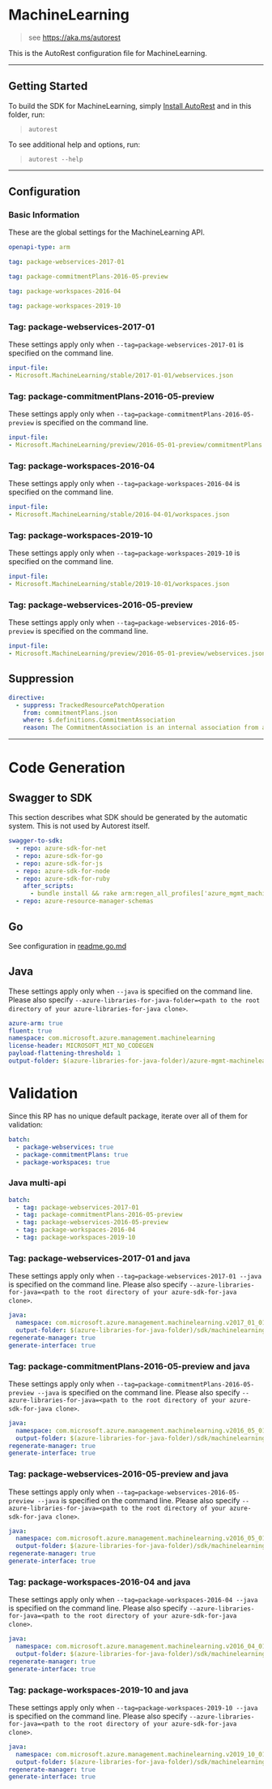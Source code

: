 # MachineLearning

> see https://aka.ms/autorest

This is the AutoRest configuration file for MachineLearning.



---
## Getting Started
To build the SDK for MachineLearning, simply [Install AutoRest](https://aka.ms/autorest/install) and in this folder, run:

> `autorest`

To see additional help and options, run:

> `autorest --help`
---

## Configuration



### Basic Information
These are the global settings for the MachineLearning API.

``` yaml
openapi-type: arm
```

``` yaml $(package-webservices)
tag: package-webservices-2017-01
```

``` yaml $(package-commitmentPlans)
tag: package-commitmentPlans-2016-05-preview
```

``` yaml $(package-workspaces)
tag: package-workspaces-2016-04
```

``` yaml $(package-workspaces)
tag: package-workspaces-2019-10
```

### Tag: package-webservices-2017-01

These settings apply only when `--tag=package-webservices-2017-01` is specified on the command line.

``` yaml $(tag) == 'package-webservices-2017-01'
input-file:
- Microsoft.MachineLearning/stable/2017-01-01/webservices.json
```

### Tag: package-commitmentPlans-2016-05-preview

These settings apply only when `--tag=package-commitmentPlans-2016-05-preview` is specified on the command line.

``` yaml $(tag) == 'package-commitmentPlans-2016-05-preview'
input-file:
- Microsoft.MachineLearning/preview/2016-05-01-preview/commitmentPlans.json
```

### Tag: package-workspaces-2016-04

These settings apply only when `--tag=package-workspaces-2016-04` is specified on the command line.

``` yaml $(tag) == 'package-workspaces-2016-04'
input-file:
- Microsoft.MachineLearning/stable/2016-04-01/workspaces.json
```

### Tag: package-workspaces-2019-10

These settings apply only when `--tag=package-workspaces-2019-10` is specified on the command line.

``` yaml $(tag) == 'package-workspaces-2019-10'
input-file:
- Microsoft.MachineLearning/stable/2019-10-01/workspaces.json
```

### Tag: package-webservices-2016-05-preview

These settings apply only when `--tag=package-webservices-2016-05-preview` is specified on the command line.

``` yaml $(tag) == 'package-webservices-2016-05-preview'
input-file:
- Microsoft.MachineLearning/preview/2016-05-01-preview/webservices.json
```


## Suppression
``` yaml
directive:
  - suppress: TrackedResourcePatchOperation
    from: commitmentPlans.json
    where: $.definitions.CommitmentAssociation
    reason: The CommitmentAssociation is an internal association from a Web Service to a Commitment Plan, which can only be created or updated by Web Service Resource Provider.
```


---
# Code Generation


## Swagger to SDK

This section describes what SDK should be generated by the automatic system.
This is not used by Autorest itself.

``` yaml $(swagger-to-sdk)
swagger-to-sdk:
  - repo: azure-sdk-for-net
  - repo: azure-sdk-for-go
  - repo: azure-sdk-for-js
  - repo: azure-sdk-for-node
  - repo: azure-sdk-for-ruby
    after_scripts:
      - bundle install && rake arm:regen_all_profiles['azure_mgmt_machine_learning']
  - repo: azure-resource-manager-schemas
```


## Go

See configuration in [readme.go.md](./readme.go.md)

## Java

These settings apply only when `--java` is specified on the command line.
Please also specify `--azure-libraries-for-java-folder=<path to the root directory of your azure-libraries-for-java clone>`.

``` yaml $(java)
azure-arm: true
fluent: true
namespace: com.microsoft.azure.management.machinelearning
license-header: MICROSOFT_MIT_NO_CODEGEN
payload-flattening-threshold: 1
output-folder: $(azure-libraries-for-java-folder)/azure-mgmt-machinelearning
```

# Validation

Since this RP has no unique default package, iterate over all of them for validation:

``` yaml $(validation)
batch:
  - package-webservices: true
  - package-commitmentPlans: true
  - package-workspaces: true
```

### Java multi-api

``` yaml $(java) && $(multiapi)
batch:
  - tag: package-webservices-2017-01
  - tag: package-commitmentPlans-2016-05-preview
  - tag: package-webservices-2016-05-preview
  - tag: package-workspaces-2016-04
  - tag: package-workspaces-2019-10
```

### Tag: package-webservices-2017-01 and java

These settings apply only when `--tag=package-webservices-2017-01 --java` is specified on the command line.
Please also specify `--azure-libraries-for-java=<path to the root directory of your azure-sdk-for-java clone>`.

``` yaml $(tag) == 'package-webservices-2017-01' && $(java) && $(multiapi)
java:
  namespace: com.microsoft.azure.management.machinelearning.v2017_01_01
  output-folder: $(azure-libraries-for-java-folder)/sdk/machinelearning/mgmt-v2017_01_01
regenerate-manager: true
generate-interface: true
```

### Tag: package-commitmentPlans-2016-05-preview and java

These settings apply only when `--tag=package-commitmentPlans-2016-05-preview --java` is specified on the command line.
Please also specify `--azure-libraries-for-java=<path to the root directory of your azure-sdk-for-java clone>`.

``` yaml $(tag) == 'package-commitmentPlans-2016-05-preview' && $(java) && $(multiapi)
java:
  namespace: com.microsoft.azure.management.machinelearning.v2016_05_01_preview
  output-folder: $(azure-libraries-for-java-folder)/sdk/machinelearning/mgmt-v2016_05_01_preview
regenerate-manager: true
generate-interface: true
```

### Tag: package-webservices-2016-05-preview and java

These settings apply only when `--tag=package-webservices-2016-05-preview --java` is specified on the command line.
Please also specify `--azure-libraries-for-java=<path to the root directory of your azure-sdk-for-java clone>`.

``` yaml $(tag) == 'package-webservices-2016-05-preview' && $(java) && $(multiapi)
java:
  namespace: com.microsoft.azure.management.machinelearning.v2016_05_01_preview
  output-folder: $(azure-libraries-for-java-folder)/sdk/machinelearning/mgmt-v2016_05_01_preview
regenerate-manager: true
generate-interface: true
```

### Tag: package-workspaces-2016-04 and java

These settings apply only when `--tag=package-workspaces-2016-04 --java` is specified on the command line.
Please also specify `--azure-libraries-for-java=<path to the root directory of your azure-sdk-for-java clone>`.

``` yaml $(tag) == 'package-workspaces-2016-04' && $(java) && $(multiapi)
java:
  namespace: com.microsoft.azure.management.machinelearning.v2016_04_01
  output-folder: $(azure-libraries-for-java-folder)/sdk/machinelearning/mgmt-v2016_04_01
regenerate-manager: true
generate-interface: true
```

### Tag: package-workspaces-2019-10 and java

These settings apply only when `--tag=package-workspaces-2019-10 --java` is specified on the command line.
Please also specify `--azure-libraries-for-java=<path to the root directory of your azure-sdk-for-java clone>`.

``` yaml $(tag) == 'package-workspaces-2019-10' && $(java) && $(multiapi)
java:
  namespace: com.microsoft.azure.management.machinelearning.v2019_10_01
  output-folder: $(azure-libraries-for-java-folder)/sdk/machinelearning/mgmt-v2019_10_01
regenerate-manager: true
generate-interface: true
```






